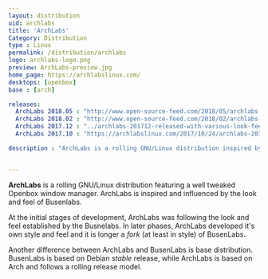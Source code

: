 ```yaml
---
layout: distribution
uid: archlabs
title: 'ArchLabs'
Category: Distribution
type : Linux
permalink: /distribution/archlabs
logo: archlabs-logo.png
preview: ArchLabs-preview.jpg
home_page: https://archlabslinux.com/
desktops: [openbox]
base : [arch]

releases:
  ArchLabs 2018.05 : "http://www.open-source-feed.com/2018/05/archlabs-201805-released-with-more.html"
  ArchLabs 2018.02 : "http://www.open-source-feed.com/2018/02/archlabs-201802-released-with.html"
  ArchLabs 2017.12 : "../archlabs-201712-released-with-various-look-feel-improvements/"
  ArchLabs 2017.10 : "https://archlabslinux.com/2017/10/24/archlabs-2017-10-release/"

description : "ArchLabs is a rolling GNU/Linux distribution inspired by the simplicity and look and feel of Busenlab, another operating system based on Debian with Openbox window manager"


---
```


**ArchLabs** is a rolling GNU/Linux distribution featuring a well tweaked Openbox window manager. ArchLabs is inspired and influenced by the look and feel of Busenlabs.

At the initial stages of development, ArchLabs was following the look and feel established by the Busnelabs. In later phases, ArchLabs developed it's own style and feel and it is longer a *fork* (at least in style) of BusenLabs.

Another difference between ArchLabs and BusenLabs is base distribution. BusenLabs is based on Debian *stable* release, while ArchLabs is based on Arch and follows a rolling release model.